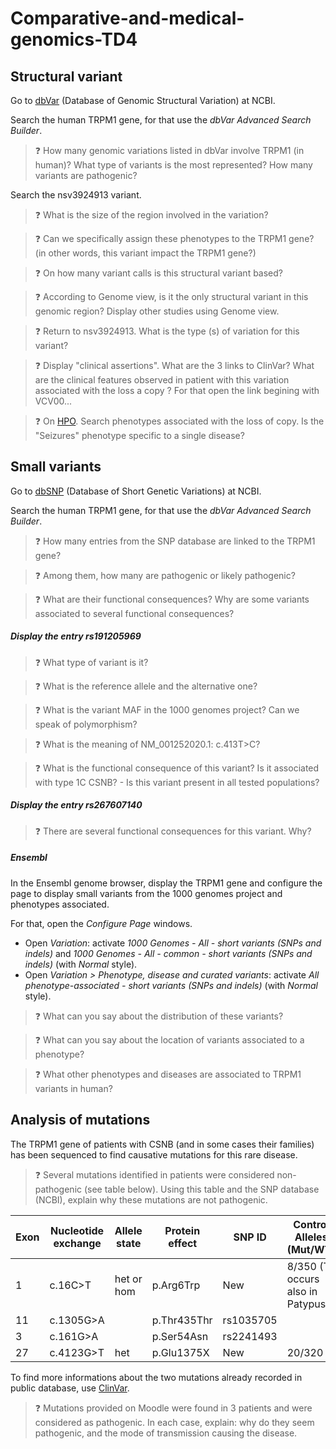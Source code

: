# Comparative-and-medical-genomics-TD4

## Structural variant
Go to [dbVar](https://www.ncbi.nlm.nih.gov/dbvar/) (Database of Genomic Structural Variation) at NCBI.

Search the human TRPM1 gene, for that use the _dbVar Advanced Search Builder_.

> :question: How many genomic variations listed in dbVar involve TRPM1 (in human)? What type of variants is the most represented? How many variants are pathogenic?

Search the nsv3924913 variant.

> :question:  What is the size of the region involved in the variation?

> :question: Can we specifically assign these phenotypes to the TRPM1 gene? (in other words, this variant impact the TRPM1 gene?)

> :question: On how many variant calls is this structural variant based?

> :question: According to Genome view, is it the only structural variant in this genomic region? Display other studies using Genome view.

> :question: Return to nsv3924913. What is the type (s) of variation for this variant?

> :question: Display "clinical assertions". What are the 3 links to ClinVar? What are the clinical features observed in patient with this variation associated with the loss a copy ? For that open the link begining with VCV00...

> :question: On [HPO](https://hpo.jax.org). Search phenotypes associated with the loss of copy. Is the "Seizures" phenotype specific to a single disease?

## Small variants
Go to [dbSNP](https://www.ncbi.nlm.nih.gov/snp/) (Database of Short Genetic Variations) at NCBI. 

Search the human TRPM1 gene, for that use the _dbVar Advanced Search Builder_.

> :question: How many entries from the SNP database are linked to the TRPM1 gene?

> :question: Among them, how many are pathogenic or likely pathogenic?

> :question: What are their functional consequences? Why are some variants associated to several functional consequences?

##### Display the entry rs191205969

> :question: What type of variant is it?

> :question: What is the reference allele and the alternative one?

> :question: What is the variant MAF in the 1000 genomes project? Can we speak of polymorphism?

> :question: What is the meaning of NM_001252020.1: c.413T>C?

> :question: What is the functional consequence of this variant? Is it associated with type 1C CSNB? - Is this variant present in all tested populations?

##### Display the entry rs267607140

> :question: There are several functional consequences for this variant. Why?

##### Ensembl

In the Ensembl genome browser, display the TRPM1 gene and configure the page to display small variants from the 1000 genomes project and phenotypes associated.

For that, open the _Configure Page_ windows.
- Open _Variation_: activate _1000 Genomes - All - short variants (SNPs and indels)_ and _1000 Genomes - All - common - short variants (SNPs and indels)_ (with _Normal_ style).
- Open _Variation > Phenotype, disease and curated variants_: activate _All phenotype-associated - short variants (SNPs and indels)_ (with _Normal_ style).
  
> :question: What can you say about the distribution of these variants? 

> :question: What can you say about the location of variants associated to a phenotype?

> :question: What other phenotypes and diseases are associated to TRPM1 variants in human?

## Analysis of mutations

The TRPM1 gene of patients with CSNB (and in some cases their families) has been sequenced to find causative mutations for this rare disease.

> :question: Several mutations identified in patients were considered non-pathogenic (see table below). Using this table and the SNP database (NCBI), explain why these mutations are not pathogenic.

| Exon | Nucleotide exchange | Allele state | Protein effect | SNP ID    | Control Alleles (Mut/WT)         |
|------|---------------------|--------------|----------------|-----------|----------------------------------|
| 1    | c.16C>T             | het or hom   | p.Arg6Trp      | New       | 8/350 (T occurs also in Patypus) |
| 11   | c.1305G>A           |              | p.Thr435Thr    | rs1035705 |                                  |
| 3    | c.161G>A            |              | p.Ser54Asn     | rs2241493 |                                  |
| 27   | c.4123G>T           | het          | p.Glu1375X     | New       | 20/320                           |

To find more informations about the two mutations already recorded in public database, use [ClinVar](https://www.ncbi.nlm.nih.gov/clinvar/).

> :question: Mutations provided on Moodle were found in 3 patients and were considered as pathogenic. In each case, explain: why do they seem pathogenic, and the mode of transmission causing the disease.
